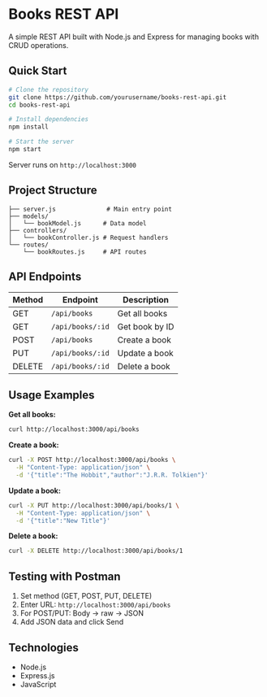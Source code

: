 # Books REST API

A simple REST API built with Node.js and Express for managing books with CRUD operations.

## Quick Start

```bash
# Clone the repository
git clone https://github.com/yourusername/books-rest-api.git
cd books-rest-api

# Install dependencies
npm install

# Start the server
npm start
```

Server runs on `http://localhost:3000`

## Project Structure

```
├── server.js              # Main entry point
├── models/
│   └── bookModel.js      # Data model
├── controllers/
│   └── bookController.js # Request handlers
└── routes/
    └── bookRoutes.js     # API routes
```

## API Endpoints

| Method | Endpoint | Description |
|--------|----------|-------------|
| GET | `/api/books` | Get all books |
| GET | `/api/books/:id` | Get book by ID |
| POST | `/api/books` | Create a book |
| PUT | `/api/books/:id` | Update a book |
| DELETE | `/api/books/:id` | Delete a book |

## Usage Examples

**Get all books:**
```bash
curl http://localhost:3000/api/books
```

**Create a book:**
```bash
curl -X POST http://localhost:3000/api/books \
  -H "Content-Type: application/json" \
  -d '{"title":"The Hobbit","author":"J.R.R. Tolkien"}'
```

**Update a book:**
```bash
curl -X PUT http://localhost:3000/api/books/1 \
  -H "Content-Type: application/json" \
  -d '{"title":"New Title"}'
```

**Delete a book:**
```bash
curl -X DELETE http://localhost:3000/api/books/1
```

## Testing with Postman

1. Set method (GET, POST, PUT, DELETE)
2. Enter URL: `http://localhost:3000/api/books`
3. For POST/PUT: Body → raw → JSON
4. Add JSON data and click Send

## Technologies

- Node.js
- Express.js
- JavaScript
